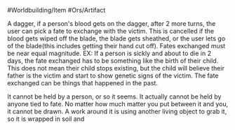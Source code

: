 #Worldbuilding/Item #Ors/Artifact 

A dagger, if a person's blood gets on the dagger, after 2 more turns, the user can pick a fate to exchange with the victim. This is cancelled if the blood gets wiped off the blade, the blade gets sheathed, or the user lets go of the blade(this includes getting their hand cut off). Fates exchanged must be near equal magnitude. EX: If a person is sickly and about to die in 2 days, the fate exchanged has to be something like the birth of their child. This does not mean their child stops existing, but the child will believe their father is the victim and start to show genetic signs of the victim. The fate exchanged can be things that happened in the past. 

It cannot be held by a person, or so it seems. It actually cannot be held by anyone tied to fate. No matter how much matter you put between it and you, it cannot be drawn. A work around it is using another living object to grab it, so it is wrapped in soil and 
